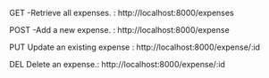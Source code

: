 GET  -Retrieve all expenses.  : http://localhost:8000/expenses

POST -Add a new expense. : http://localhost:8000/expense

PUT Update an existing expense : http://localhost:8000/expense/:id 

DEL Delete an expense.:  http://localhost:8000/expense/:id

